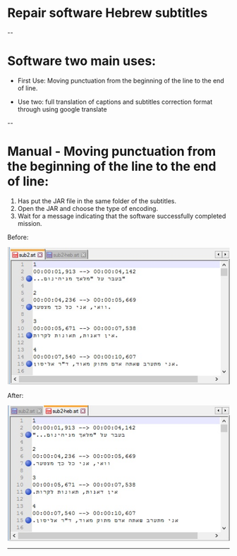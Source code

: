 # Repair software Hebrew subtitles

--

# Software two main uses:

 - First Use: Moving punctuation from the beginning of the line to the end of line.
 
 - Use two: full translation of captions and subtitles correction format through using google translate


--
# Manual - Moving punctuation from the beginning of the line to the end of line:
1. Has put the JAR file in the same folder of the subtitles.
2. Open the JAR and choose the type of encoding.
3. Wait for a message indicating that the software successfully completed mission.

Before:
<p align="left">
  <img src="https://github.com/zvibinyamin/RepairHebSub/blob/master/Examples/before.jpg?raw=true" width="600"/>
</p>

After:
<p align="left">
  <img src="https://github.com/zvibinyamin/RepairHebSub/blob/master/Examples/after.jpg?raw=true" width="600"/>
</p>

---


